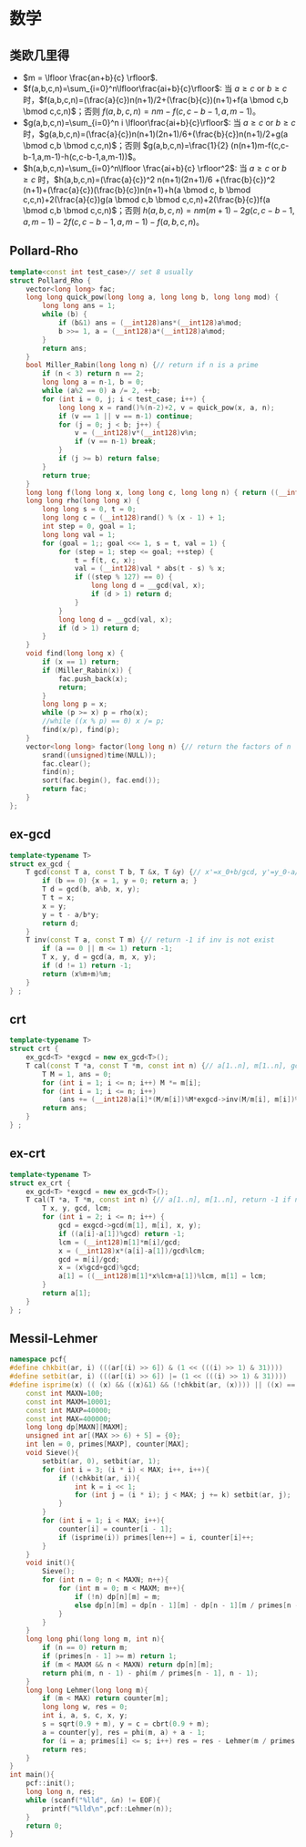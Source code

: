 # 数学

## 类欧几里得

* $m = \lfloor \frac{an+b}{c} \rfloor$.
* $f(a,b,c,n)=\sum_{i=0}^n\lfloor\frac{ai+b}{c}\rfloor$: 当 $a \ge c$ or $b \ge c$ 时，$f(a,b,c,n)=(\frac{a}{c})n(n+1)/2+(\frac{b}{c})(n+1)+f(a \bmod c,b \bmod c,c,n)$；否则 $f(a,b,c,n)=nm-f(c,c-b-1,a,m-1)$。
* $g(a,b,c,n)=\sum_{i=0}^n i \lfloor\frac{ai+b}{c}\rfloor$: 当 $a \ge c$ or $b \ge c$ 时，$g(a,b,c,n)=(\frac{a}{c})n(n+1)(2n+1)/6+(\frac{b}{c})n(n+1)/2+g(a \bmod c,b \bmod c,c,n)$；否则 $g(a,b,c,n)=\frac{1}{2} (n(n+1)m-f(c,c-b-1,a,m-1)-h(c,c-b-1,a,m-1))$。
* $h(a,b,c,n)=\sum_{i=0}^n\lfloor \frac{ai+b}{c} \rfloor^2$: 当 $a \ge c$ or $b \ge c$ 时，$h(a,b,c,n)=(\frac{a}{c})^2 n(n+1)(2n+1)/6 +(\frac{b}{c})^2 (n+1)+(\frac{a}{c})(\frac{b}{c})n(n+1)+h(a \bmod c, b \bmod c,c,n)+2(\frac{a}{c})g(a \bmod c,b \bmod c,c,n)+2(\frac{b}{c})f(a \bmod c,b \bmod c,c,n)$；否则 $h(a,b,c,n)=nm(m+1)-2g(c,c-b-1,a,m-1)-2f(c,c-b-1,a,m-1)-f(a,b,c,n)$。

## Pollard-Rho

```cpp
template<const int test_case>// set 8 usually
struct Pollard_Rho {
    vector<long long> fac;
    long long quick_pow(long long a, long long b, long long mod) {
        long long ans = 1;
        while (b) {
            if (b&1) ans = (__int128)ans*(__int128)a%mod;
            b >>= 1, a = (__int128)a*(__int128)a%mod;
        }
        return ans;
    }
    bool Miller_Rabin(long long n) {// return if n is a prime
        if (n < 3) return n == 2;
        long long a = n-1, b = 0;
        while (a%2 == 0) a /= 2, ++b;
        for (int i = 0, j; i < test_case; i++) {
            long long x = rand()%(n-2)+2, v = quick_pow(x, a, n);
            if (v == 1 || v == n-1) continue;
            for (j = 0; j < b; j++) {
                v = (__int128)v*(__int128)v%n;
                if (v == n-1) break;
            }
            if (j >= b) return false;
        }
        return true;
    }
    long long f(long long x, long long c, long long n) { return ((__int128)x * x + c) % n; }
    long long rho(long long x) {
        long long s = 0, t = 0;
        long long c = (__int128)rand() % (x - 1) + 1;
        int step = 0, goal = 1;
        long long val = 1;
        for (goal = 1;; goal <<= 1, s = t, val = 1) {
            for (step = 1; step <= goal; ++step) {
                t = f(t, c, x);
                val = (__int128)val * abs(t - s) % x;
                if ((step % 127) == 0) {
                    long long d = __gcd(val, x);
                    if (d > 1) return d;
                }
            }
            long long d = __gcd(val, x);
            if (d > 1) return d;
        }
    }
    void find(long long x) {
        if (x == 1) return;
        if (Miller_Rabin(x)) {
            fac.push_back(x);
            return;
        }
        long long p = x;
        while (p >= x) p = rho(x);
        //while ((x % p) == 0) x /= p;
        find(x/p), find(p);
    }
    vector<long long> factor(long long n) {// return the factors of n
        srand((unsigned)time(NULL));
        fac.clear();
        find(n);
        sort(fac.begin(), fac.end());
        return fac;
    }
};
```

## ex-gcd
```cpp
template<typename T>
struct ex_gcd {
    T gcd(const T a, const T b, T &x, T &y) {// x'=x_0+b/gcd, y'=y_0-a/gcd 
        if (b == 0) {x = 1, y = 0; return a; }
        T d = gcd(b, a%b, x, y);
        T t = x;
        x = y;
        y = t - a/b*y;
        return d;
    }
    T inv(const T a, const T m) {// return -1 if inv is not exist
        if (a == 0 || m <= 1) return -1;
        T x, y, d = gcd(a, m, x, y);
        if (d != 1) return -1;
        return (x%m+m)%m;
    }
} ;
```

## crt
```cpp
template<typename T>
struct crt {
    ex_gcd<T> *exgcd = new ex_gcd<T>();
    T cal(const T *a, const T *m, const int n) {// a[1..n], m[1..n], gcd(m_i) = 1
        T M = 1, ans = 0;
        for (int i = 1; i <= n; i++) M *= m[i];
        for (int i = 1; i <= n; i++)
            (ans += (__int128)a[i]*(M/m[i])%M*exgcd->inv(M/m[i], m[i])%M) %= M;
        return ans;
    }
} ;
```

## ex-crt
```cpp
template<typename T>
struct ex_crt {
    ex_gcd<T> *exgcd = new ex_gcd<T>();
    T cal(T *a, T *m, const int n) {// a[1..n], m[1..n], return -1 if no ans
        T x, y, gcd, lcm;
        for (int i = 2; i <= n; i++) {
            gcd = exgcd->gcd(m[1], m[i], x, y);
            if ((a[i]-a[1])%gcd) return -1;
            lcm = (__int128)m[1]*m[i]/gcd;
            x = (__int128)x*(a[i]-a[1])/gcd%lcm;
            gcd = m[i]/gcd;
            x = (x%gcd+gcd)%gcd;
            a[1] = ((__int128)m[1]*x%lcm+a[1])%lcm, m[1] = lcm;
        }
        return a[1];
    }
} ;
```

## Messil-Lehmer
```c++
namespace pcf{
#define chkbit(ar, i) (((ar[(i) >> 6]) & (1 << (((i) >> 1) & 31))))
#define setbit(ar, i) (((ar[(i) >> 6]) |= (1 << (((i) >> 1) & 31))))
#define isprime(x) (( (x) && ((x)&1) && (!chkbit(ar, (x)))) || ((x) == 2))
    const int MAXN=100;
    const int MAXM=10001;
    const int MAXP=40000;
    const int MAX=400000;
    long long dp[MAXN][MAXM];
    unsigned int ar[(MAX >> 6) + 5] = {0};
    int len = 0, primes[MAXP], counter[MAX];
    void Sieve(){
        setbit(ar, 0), setbit(ar, 1);
        for (int i = 3; (i * i) < MAX; i++, i++){
            if (!chkbit(ar, i)){
                int k = i << 1;
                for (int j = (i * i); j < MAX; j += k) setbit(ar, j);
            }
        }
        for (int i = 1; i < MAX; i++){
            counter[i] = counter[i - 1];
            if (isprime(i)) primes[len++] = i, counter[i]++;
        }
    }
    void init(){
        Sieve();
        for (int n = 0; n < MAXN; n++){
            for (int m = 0; m < MAXM; m++){
                if (!n) dp[n][m] = m;
                else dp[n][m] = dp[n - 1][m] - dp[n - 1][m / primes[n - 1]];
            }
        }
    }
    long long phi(long long m, int n){
        if (n == 0) return m;
        if (primes[n - 1] >= m) return 1;
        if (m < MAXM && n < MAXN) return dp[n][m];
        return phi(m, n - 1) - phi(m / primes[n - 1], n - 1);
    }
    long long Lehmer(long long m){
        if (m < MAX) return counter[m];
        long long w, res = 0;
        int i, a, s, c, x, y;
        s = sqrt(0.9 + m), y = c = cbrt(0.9 + m);
        a = counter[y], res = phi(m, a) + a - 1;
        for (i = a; primes[i] <= s; i++) res = res - Lehmer(m / primes[i]) + Lehmer(primes[i]) - 1;
        return res;
    }
}
int main(){
    pcf::init();
    long long n, res;
    while (scanf("%lld", &n) != EOF){
        printf("%lld\n",pcf::Lehmer(n));
    }
    return 0;
}
```